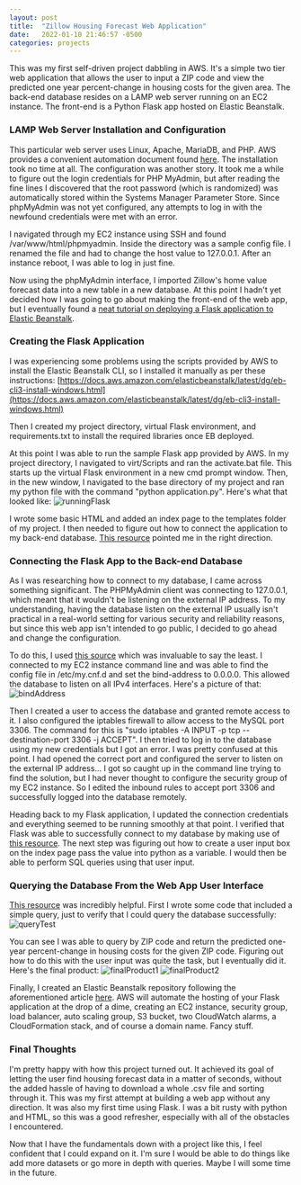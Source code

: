 ```yaml
---
layout: post
title:  "Zillow Housing Forecast Web Application"
date:   2022-01-10 21:46:57 -0500
categories: projects
---
```

This was my first self-driven project dabbling in AWS. It's a simple two tier web application that allows the user to input a ZIP code and view the predicted one year percent-change in housing costs for the given area. The back-end database resides on a LAMP web server running on an EC2 instance. The front-end is a Python Flask app hosted on Elastic Beanstalk.<!--break-->

### **LAMP Web Server Installation and Configuration**

This particular web server uses Linux, Apache, MariaDB, and PHP. AWS provides a convenient automation document found [here](https://docs.aws.amazon.com/AWSEC2/latest/UserGuide/ec2-lamp-amazon-linux-2.html). The installation took no time at all. The configuration was another story. It took me a while to figure out the login credentials for PHP MyAdmin, but after reading the fine lines I discovered that the root password (which is randomized) was automatically stored within the Systems Manager Parameter Store. Since phpMyAdmin was not yet configured, any attempts to log in with the newfound credentials were met with an error. 

I navigated through my EC2 instance using SSH and found /var/www/html/phpmyadmin. Inside the directory was a sample config file. I renamed the file and had to change the host value to 127.0.0.1. After an instance reboot, I was able to log in just fine. 

Now using the phpMyAdmin interface, I imported Zillow's home value forecast data into a new table in a new database. At this point I hadn't yet decided how I was going to go about making the front-end of the web app, but I eventually found a [neat tutorial on deploying a Flask application to Elastic Beanstalk](https://docs.aws.amazon.com/elasticbeanstalk/latest/dg/create-deploy-python-flask.html). 

### **Creating the Flask Application**

I was experiencing some problems using the scripts provided by AWS to install the Elastic Beanstalk CLI, so I installed it manually as per these instructions: [https://docs.aws.amazon.com/elasticbeanstalk/latest/dg/eb-cli3-install-windows.html](https://docs.aws.amazon.com/elasticbeanstalk/latest/dg/eb-cli3-install-windows.html)

Then I created my project directory, virtual Flask environment, and requirements.txt to install the required libraries once EB deployed.

At this point I was able to run the sample Flask app provided by AWS. In my project directory, I navigated to virt/Scripts and ran the activate.bat file. This starts up the virtual Flask environment in a new cmd prompt window. Then, in the new window, I navigated to the base directory of my project and ran my python file with the command "python application.py". Here's what that looked like: ![runningFlask](/assets/runningFlask.png)

I wrote some basic HTML and added an index page to the templates folder of my project. I then needed to figure out how to connect the application to my back-end database. [This resource](https://www.digitalocean.com/community/tutorials/how-to-make-a-web-application-using-flask-in-python-3) pointed me in the right direction.

### **Connecting the Flask App to the Back-end Database**

As I was researching how to connect to my database, I came across something significant. The PHPMyAdmin client was connecting to 127.0.0.1, which meant that it wouldn't be listening on the external IP address. To my understanding, having the database listen on the external IP usually isn't practical in a real-world setting for various security and reliability reasons, but since this web app isn't intended to go public, I decided to go ahead and change the configuration. 

To do this, I used [this source](https://linuxize.com/post/mysql-remote-access/) which was invaluable to say the least. I connected to my EC2 instance command line and was able to find the config file in /etc/my.cnf.d and set the bind-address to 0.0.0.0. This allowed the database to listen on all IPv4 interfaces. Here's a picture of that: ![bindAddress](/assets/bindAddress.png)

Then I created a user to access the database and granted remote access to it. I also configured the iptables firewall to allow access to the MySQL port 3306. The command for this is "sudo iptables -A INPUT -p tcp --destination-port 3306 -j ACCEPT". I then tried to log in to the database using my new credentials but I got an error. I was pretty confused at this point. I had opened the correct port and configured the server to listen on the external IP address... I got so caught up in the command line trying to find the solution, but I had never thought to configure the security group of my EC2 instance. So I edited the inbound rules to accept port 3306 and successfully logged into the database remotely. 

Heading back to my Flask application, I updated the connection credentials and everything seemed to be running smoothly at that point. I verified that Flask was able to successfully connect to my database by making use of [this resource](https://kanchanardj.medium.com/forming-database-connection-between-maria-db-and-python-flask-31702c86fd95). The next step was figuring out how to create a user input box on the index page pass the value into python as a variable. I would then be able to perform SQL queries using that user input. 

### **Querying the Database From the Web App User Interface**

[This resource](http://tlc.iith.ac.in/img/gvv_tanmay_durga_database.pdf) was incredibly helpful. First I wrote some code that included a simple query, just to verify that I could query the database successfully: ![queryTest](/assets/queryTest.png)

You can see I was able to query by ZIP code and return the predicted one-year percent-change in housing costs for the given ZIP code. Figuring out how to do this with the user input was quite the task, but I eventually did it. Here's the final product: ![finalProduct1](/assets/finalProduct1.png)
![finalProduct2](/assets/finalProduct2.png)

Finally, I created an Elastic Beanstalk repository following the aforementioned article [here](https://docs.aws.amazon.com/elasticbeanstalk/latest/dg/create-deploy-python-flask.html). AWS will automate the hosting of your Flask application at the drop of a dime, creating an EC2 instance, security group, load balancer, auto scaling group, S3 bucket, two CloudWatch alarms, a CloudFormation stack, and of course a domain name. Fancy stuff. 

### **Final Thoughts**

I'm pretty happy with how this project turned out. It achieved its goal of letting the user find housing forecast data in a matter of seconds, without the added hassle of having to download a whole .csv file and sorting through it. This was my first attempt at building a web app without any direction. It was also my first time using Flask. I was a bit rusty with python and HTML, so this was a good refresher, especially with all of the obstacles I encountered.

Now that I have the fundamentals down with a project like this, I feel confident that I could expand on it. I'm sure I would be able to do things like add more datasets or go more in depth with queries. Maybe I will some time in the future. 
